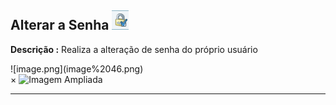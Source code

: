 ## Alterar a Senha ![image.png](image%2045.png)

**Descrição :** Realiza a alteração de senha do próprio usuário 

<label for="modal-toggle-47">
![image.png](image%2046.png)
</label>
<input type="checkbox" id="modal-toggle-47" style="display:none;">
<div class="modal">
<label for="modal-toggle-47" class="close">&times;</label>
<img scr="/seguranca/image%2046.png" alt="Imagem Ampliada">
</div>
    
--- 